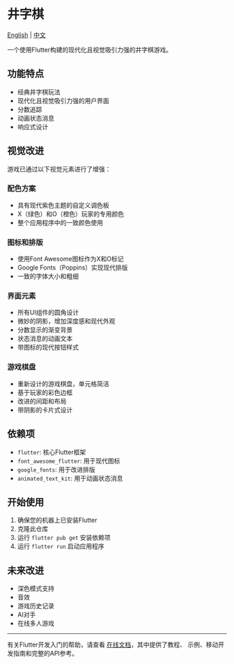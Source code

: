 # 井字棋

[English](README.md) | [中文](README_zh.md)

一个使用Flutter构建的现代化且视觉吸引力强的井字棋游戏。

## 功能特点

- 经典井字棋玩法
- 现代化且视觉吸引力强的用户界面
- 分数追踪
- 动画状态消息
- 响应式设计

## 视觉改进

游戏已通过以下视觉元素进行了增强：

### 配色方案
- 具有现代紫色主题的自定义调色板
- X（绿色）和O（橙色）玩家的专用颜色
- 整个应用程序中的一致颜色使用

### 图标和排版
- 使用Font Awesome图标作为X和O标记
- Google Fonts（Poppins）实现现代排版
- 一致的字体大小和粗细

### 界面元素
- 所有UI组件的圆角设计
- 微妙的阴影，增加深度感和现代外观
- 分数显示的渐变背景
- 状态消息的动画文本
- 带图标的现代按钮样式

### 游戏棋盘
- 重新设计的游戏棋盘，单元格简洁
- 基于玩家的彩色边框
- 改进的间距和布局
- 带阴影的卡片式设计

## 依赖项

- `flutter`: 核心Flutter框架
- `font_awesome_flutter`: 用于现代图标
- `google_fonts`: 用于改进排版
- `animated_text_kit`: 用于动画状态消息

## 开始使用

1. 确保您的机器上已安装Flutter
2. 克隆此仓库
3. 运行 `flutter pub get` 安装依赖项
4. 运行 `flutter run` 启动应用程序

## 未来改进

- 深色模式支持
- 音效
- 游戏历史记录
- AI对手
- 在线多人游戏

---

有关Flutter开发入门的帮助，请查看
[在线文档](https://docs.flutter.dev/)，其中提供了教程、
示例、移动开发指南和完整的API参考。
